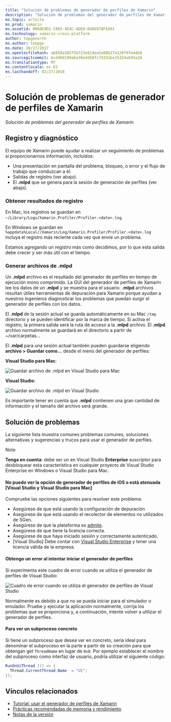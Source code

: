 ```yaml
---
title: "Solución de problemas de generador de perfiles de Xamarin"
description: "Solución de problemas del generador de perfiles de Xamarin"
ms.topic: article
ms.prod: xamarin
ms.assetid: 0060E9D1-C003-4E4C-ADE8-B406978FE891
ms.technology: xamarin-cross-platform
author: topgenorth
ms.author: toopge
ms.date: 10/27/2017
ms.openlocfilehash: a6858a38575b723e81dea5e08b27a129f07e44b8
ms.sourcegitcommit: 6cd40d190abe38edd50fc74331be15324a845a28
ms.translationtype: MT
ms.contentlocale: es-ES
ms.lasthandoff: 02/27/2018
---
```

# <a name="xamarin-profiler-troubleshooting"></a>Solución de problemas de generador de perfiles de Xamarin

_Solución de problemas del generador de perfiles de Xamarin_

## <a name="logging-and-diagnostics"></a>Registro y diagnóstico

El equipo de Xamarin puede ayudar a realizar un seguimiento de problemas si proporcionarnos información, incluidos:

- Una presentación en pantalla del problema, bloqueo, o error y el flujo de trabajo que conduzcan a él.
- Salidas de registro (ver abajo).
- El **.mlpd** que se genera para la sesión de generación de perfiles (ver abajo).

### <a name="getting-log-outputs"></a>Obtener resultados de registro
En Mac, los registros se guardan en `~/Library/Logs/Xamarin.Profiler/Profiler.<date>.log`.

En Windows se guardan en `%appdata%Local//Xamarin/Log/Xamarin.Profiler/Profiler.<date>.log` incluya el registro más reciente cada vez que envíe un problema.

Estamos agregando un registro más como decidimos, por lo que esta salida debe crecer y ser más útil con el tiempo.

<a name="gen_mlpd" />

### <a name="generating-mlpd-files"></a>Generar archivos de .mlpd

Un **.mlpd** archivo es el resultado del generador de perfiles en tiempo de ejecución mono comprimido. La GUI del generador de perfiles de Xamarin lee los datos de un **.mlpd** y se muestra para el usuario. **.mlpd** archivos resultan útiles herramientas de depuración para Xamarin porque ayudan a nuestros ingenieros diagnosticar los problemas que puedan surgir el generador de perfiles con los datos.

El **.mlpd** de la sesión actual se guarda automáticamente en su Mac `/tmp` directorio y se pueden identificar por la marca de tiempo. Si activa el registro, la primera salida será la ruta de acceso a la **.mlpd** archivo. El **.mlpd** archivo normalmente se guardará en el directorio a partir de ~/var/carpetas...

El **.mlpd** para una sesión actual también pueden guardarse eligiendo **archivo > Guardar como...** desde el menú del generador de perfiles:

**Visual Studio para Mac**:

![](troubleshooting-images/image17.png "Guardar archivo de .mlpd en Visual Studio para Mac")

**Visual Studio**:

![](troubleshooting-images/image17-vs.png "Guardar archivo de .mlpd en Visual Studio")


Es importante tener en cuenta que **.mlpd** contienen una gran cantidad de información y el tamaño del archivo será grande.

## <a name="troubleshooting"></a>Solución de problemas

La siguiente lista muestra comunes problemas comunes, soluciones alternativas y sugerencias y trucos para usar el generador de perfiles.

> [!NOTE]
> **Tenga en cuenta**: debe ser un en Visual Studio **Enterprise** suscriptor para desbloquear esta característica en cualquier proyecto de Visual Studio Enterprise en Windows o Visual Studio para Mac.

#### <a name="i-cant-see-the-ios-profiler-option-or-it-is-greyed-out-visual-studio-and-visual-studio-for-mac"></a>No puedo ver la opción de generador de perfiles de iOS o está atenuada [Visual Studio y Visual Studio para Mac]

Compruebe las opciones siguientes para resolver este problema:

- Asegúrese de que está usando la configuración de depuración
- Asegúrese de que está usando el recolector de elementos no utilizados de SGen.
- Asegúrese de que la plataforma es [admite](~/tools/profiler/index.md#Profiler_Support).
- Asegúrese de que tiene la licencia correcta.
- Asegúrese de que haya iniciado sesión y correctamente autenticado.
- [Visual Studio] Debe contar con [Visual Studio Enterprise](https://www.visualstudio.com/vs/enterprise/) y tener una licencia válida de la empresa.


#### <a name="i-get-an-error-when-i-try-to-launch-the-profiler"></a>Obtengo un error al intentar iniciar el generador de perfiles

Si experimenta este cuadro de error cuando se utiliza el generador de perfiles de Visual Studio:

![](troubleshooting-images/error.png "Cuadro de error cuando se utiliza el generador de perfiles de Visual Studio")

Normalmente es debido a que no se pueda iniciar para el simulador o emulador. Pruebe y ejecutar la aplicación normalmente, corrija los problemas que se proporciona y, a continuación, intente volver a utilizar el generador de perfiles.

#### <a name="to-watch-a-specific-thread"></a>Para ver un subproceso concreto

Si tiene un subproceso que desea ver en concreto, sería ideal para denominar el subproceso en la parte a partir de su creación para que obtengan get `ThreadName` en lugar de `0x0`. Por ejemplo establecer el nombre del subproceso como interfaz de usuario, podría utilizar el siguiente código:


```csharp
RunOnUiThread (() => {
  Thread.CurrentThread.Name  = "UI";
});
```



## <a name="related-links"></a>Vínculos relacionados

- [Tutorial: usar el generador de perfiles de Xamarin](~/tools/profiler/index.md)
- [Prácticas recomendadas de memoria y rendimiento](~/cross-platform/deploy-test/memory-perf-best-practices.md)
- [Notas de la versión](https://developer.xamarin.com/releases/profiler/preview/)
